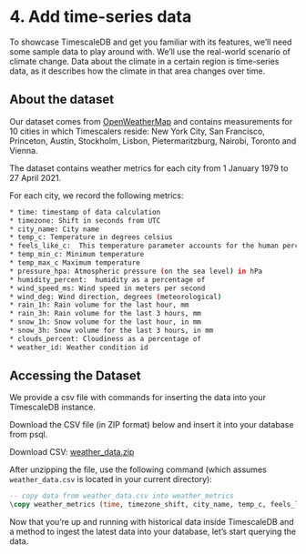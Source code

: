 # 4. Add time-series data

To showcase TimescaleDB and get you familiar with its features, we’ll need some 
sample data to play around with. We’ll use the real-world scenario of climate 
change. Data about the climate in a certain region is time-series data, as it 
describes how the climate in that area changes over time.

## About the dataset

Our dataset comes from [OpenWeatherMap](https://openweathermap.org) and contains 
measurements for 10 cities in which Timescalers reside: New York City, San Francisco, 
Princeton, Austin, Stockholm, Lisbon, Pietermaritzburg, Nairobi, Toronto and Vienna.

The dataset contains weather metrics for each city from 1 January 1979 to 27 April 2021.

For each city, we record the following metrics:
```bash
* time: timestamp of data calculation
* timezone: Shift in seconds from UTC
* city_name: City name
* temp_c: Temperature in degrees celsius
* feels_like_c:  This temperature parameter accounts for the human perception of weather 
* temp_min_c: Minimum temperature
* temp_max_c Maximum temperature
* pressure_hpa: Atmospheric pressure (on the sea level) in hPa
* humidity_percent:  humidity as a percentage of
* wind_speed_ms: Wind speed in meters per second
* wind_deg: Wind direction, degrees (meteorological)
* rain_1h: Rain volume for the last hour, mm
* rain_3h: Rain volume for the last 3 hours, mm
* snow_1h: Snow volume for the last hour, in mm 
* snow_3h: Snow volume for the last 3 hours, in mm
* clouds_percent: Cloudiness as a percentage of
* weather_id: Weather condition id
```

## Accessing the Dataset

We provide a csv file with commands for inserting the data into your TimescaleDB instance.

Download the CSV file (in ZIP format) below and insert it into your database from psql.

Download CSV: <tag type="download">[weather_data.zip](https://s3.amazonaws.com/assets.timescale.com/docs/downloads/weather_data.zip)</tag>

After unzipping the file, use the following command (which assumes `weather_data.csv` is located in your current directory):

```sql
-- copy data from weather_data.csv into weather_metrics
\copy weather_metrics (time, timezone_shift, city_name, temp_c, feels_like_c, temp_min_c, temp_max_c, pressure_hpa, humidity_percent, wind_speed_ms, wind_deg, rain_1h_mm, rain_3h_mm, snow_1h_mm, snow_3h_mm, clouds_percent, weather_type_id) from './weather_data.csv' CSV HEADER;
```
Now that you’re up and running with historical data inside TimescaleDB and a 
method to ingest the latest data into your database, let’s start querying the data.
